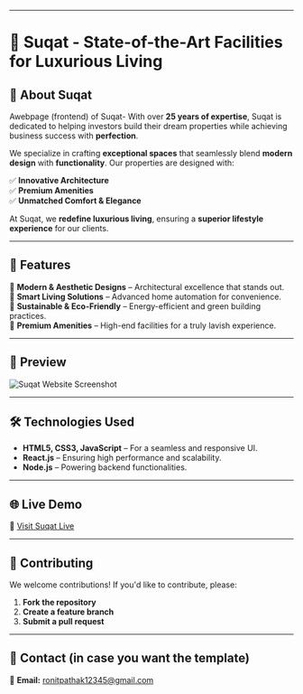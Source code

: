 
---

# 🏡 Suqat - State-of-the-Art Facilities for Luxurious Living  

## 🌟 About Suqat  
Awebpage (frontend) of Suqat- With over **25 years of expertise**, Suqat is dedicated to helping investors build their dream properties while achieving business success with **perfection**.  

We specialize in crafting **exceptional spaces** that seamlessly blend **modern design** with **functionality**. Our properties are designed with:  

✅ **Innovative Architecture**  
✅ **Premium Amenities**  
✅ **Unmatched Comfort & Elegance**  

At Suqat, we **redefine luxurious living**, ensuring a **superior lifestyle experience** for our clients.  

---

## 🚀 Features  

🔹 **Modern & Aesthetic Designs** – Architectural excellence that stands out.  
🔹 **Smart Living Solutions** – Advanced home automation for convenience.  
🔹 **Sustainable & Eco-Friendly** – Energy-efficient and green building practices.  
🔹 **Premium Amenities** – High-end facilities for a truly lavish experience.  

---

## 📸 Preview  
![Suqat Website Screenshot](your-image-link-here)  

---

## 🛠️ Technologies Used  

- **HTML5, CSS3, JavaScript** – For a seamless and responsive UI.  
- **React.js** – Ensuring high performance and scalability.  
- **Node.js** – Powering backend functionalities.  

---


## 🌐 Live Demo  
🔗 [Visit Suqat Live](https://real-estate-eight-eta.vercel.app/)  

---

## 🤝 Contributing  

We welcome contributions! If you'd like to contribute, please:  
1. **Fork the repository**  
2. **Create a feature branch**  
3. **Submit a pull request**  

---

## 📩 Contact  (in case you want the template)

📧 **Email:** ronitpathak12345@gmail.com

